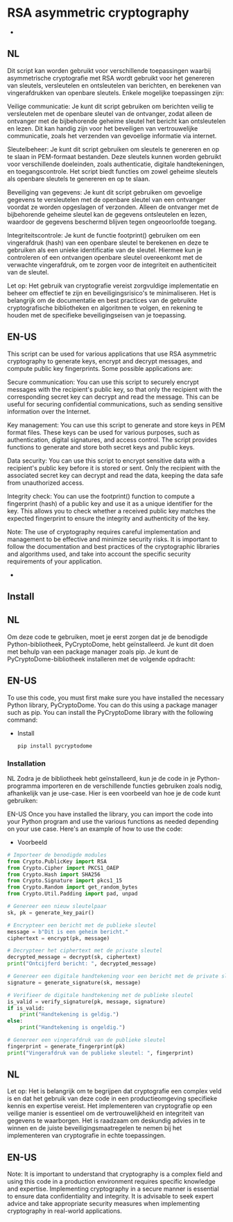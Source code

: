 # RSA asymmetric cryptography
-
NL
-
Dit script kan worden gebruikt voor verschillende toepassingen waarbij asymmetrische cryptografie met RSA wordt gebruikt voor het genereren van sleutels, versleutelen en ontsleutelen van berichten, en berekenen van vingerafdrukken van openbare sleutels. Enkele mogelijke toepassingen zijn:

Veilige communicatie: Je kunt dit script gebruiken om berichten veilig te versleutelen met de openbare sleutel van de ontvanger, zodat alleen de ontvanger met de bijbehorende geheime sleutel het bericht kan ontsleutelen en lezen. Dit kan handig zijn voor het beveiligen van vertrouwelijke communicatie, zoals het verzenden van gevoelige informatie via internet.

Sleutelbeheer: Je kunt dit script gebruiken om sleutels te genereren en op te slaan in PEM-formaat bestanden. Deze sleutels kunnen worden gebruikt voor verschillende doeleinden, zoals authenticatie, digitale handtekeningen, en toegangscontrole. Het script biedt functies om zowel geheime sleutels als openbare sleutels te genereren en op te slaan.

Beveiliging van gegevens: Je kunt dit script gebruiken om gevoelige gegevens te versleutelen met de openbare sleutel van een ontvanger voordat ze worden opgeslagen of verzonden. Alleen de ontvanger met de bijbehorende geheime sleutel kan de gegevens ontsleutelen en lezen, waardoor de gegevens beschermd blijven tegen ongeoorloofde toegang.

Integriteitscontrole: Je kunt de functie footprint() gebruiken om een vingerafdruk (hash) van een openbare sleutel te berekenen en deze te gebruiken als een unieke identificatie van de sleutel. Hiermee kun je controleren of een ontvangen openbare sleutel overeenkomt met de verwachte vingerafdruk, om te zorgen voor de integriteit en authenticiteit van de sleutel.

Let op: Het gebruik van cryptografie vereist zorgvuldige implementatie en beheer om effectief te zijn en beveiligingsrisico's te minimaliseren. Het is belangrijk om de documentatie en best practices van de gebruikte cryptografische bibliotheken en algoritmen te volgen, en rekening te houden met de specifieke beveiligingseisen van je toepassing.



EN-US
-
This script can be used for various applications that use RSA asymmetric cryptography to generate keys, encrypt and decrypt messages, and compute public key fingerprints. Some possible applications are:

Secure communication: You can use this script to securely encrypt messages with the recipient's public key, so that only the recipient with the corresponding secret key can decrypt and read the message. This can be useful for securing confidential communications, such as sending sensitive information over the Internet.

Key management: You can use this script to generate and store keys in PEM format files. These keys can be used for various purposes, such as authentication, digital signatures, and access control. The script provides functions to generate and store both secret keys and public keys.

Data security: You can use this script to encrypt sensitive data with a recipient's public key before it is stored or sent. Only the recipient with the associated secret key can decrypt and read the data, keeping the data safe from unauthorized access.

Integrity check: You can use the footprint() function to compute a fingerprint (hash) of a public key and use it as a unique identifier for the key. This allows you to check whether a received public key matches the expected fingerprint to ensure the integrity and authenticity of the key.

Note: The use of cryptography requires careful implementation and management to be effective and minimize security risks. It is important to follow the documentation and best practices of the cryptographic libraries and algorithms used, and take into account the specific security requirements of your application.

-

## Install

NL
-
Om deze code te gebruiken, moet je eerst zorgen dat je de benodigde Python-bibliotheek, PyCryptoDome, hebt geïnstalleerd. Je kunt dit doen met behulp van een package manager zoals pip. Je kunt de PyCryptoDome-bibliotheek installeren met de volgende opdracht:

EN-US
-
To use this code, you must first make sure you have installed the necessary Python library, PyCryptoDome. You can do this using a package manager such as pip. You can install the PyCryptoDome library with the following command:

* Install
    ```
    pip install pycryptodome
    ```

### Installation

NL
Zodra je de bibliotheek hebt geïnstalleerd, kun je de code in je Python-programma importeren en de verschillende functies gebruiken zoals nodig, afhankelijk van je use-case. Hier is een voorbeeld van hoe je de code kunt gebruiken:

EN-US
Once you have installed the library, you can import the code into your Python program and use the various functions as needed depending on your use case. Here's an example of how to use the code:

* Voorbeeld
```py
# Importeer de benodigde modules
from Crypto.PublicKey import RSA
from Crypto.Cipher import PKCS1_OAEP
from Crypto.Hash import SHA256
from Crypto.Signature import pkcs1_15
from Crypto.Random import get_random_bytes
from Crypto.Util.Padding import pad, unpad

# Genereer een nieuw sleutelpaar
sk, pk = generate_key_pair()

# Encrypteer een bericht met de publieke sleutel
message = b"Dit is een geheim bericht."
ciphertext = encrypt(pk, message)

# Decrypteer het ciphertext met de private sleutel
decrypted_message = decrypt(sk, ciphertext)
print("Ontcijferd bericht: ", decrypted_message)

# Genereer een digitale handtekening voor een bericht met de private sleutel
signature = generate_signature(sk, message)

# Verifieer de digitale handtekening met de publieke sleutel
is_valid = verify_signature(pk, message, signature)
if is_valid:
    print("Handtekening is geldig.")
else:
    print("Handtekening is ongeldig.")

# Genereer een vingerafdruk van de publieke sleutel
fingerprint = generate_fingerprint(pk)
print("Vingerafdruk van de publieke sleutel: ", fingerprint)
```

NL
-
Let op: Het is belangrijk om te begrijpen dat cryptografie een complex veld is en dat het gebruik van deze code in een productieomgeving specifieke kennis en expertise vereist. Het implementeren van cryptografie op een veilige manier is essentieel om de vertrouwelijkheid en integriteit van gegevens te waarborgen. Het is raadzaam om deskundig advies in te winnen en de juiste beveiligingsmaatregelen te nemen bij het implementeren van cryptografie in echte toepassingen.

EN-US
-
Note: It is important to understand that cryptography is a complex field and using this code in a production environment requires specific knowledge and expertise. Implementing cryptography in a secure manner is essential to ensure data confidentiality and integrity. It is advisable to seek expert advice and take appropriate security measures when implementing cryptography in real-world applications.
